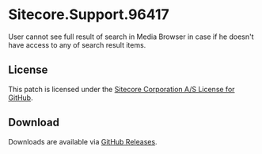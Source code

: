 # Sitecore.Support.96417
User cannot see full result of search in Media Browser in case if he doesn't have access to any of search result items.

## License  
This patch is licensed under the [Sitecore Corporation A/S License for GitHub](https://github.com/sitecoresupport/Sitecore.Support.96417/blob/master/LICENSE).  

## Download  
Downloads are available via [GitHub Releases](https://github.com/sitecoresupport/Sitecore.Support.96417/releases).  
